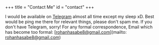 +++
title = "Contact Me"
id = "contact"
+++

I would be available on [Telegram](https://t.me/Hasaber8) almost all time except my sleep xD. Best would be ping me there for relevant things, please don't spam me. If you don't have Telegram, sorry! For any formal correspondence, Email which has become too formal: [rohanhasabe8@gmail.com](mailto: rohanhasabe8@gmail.com)
